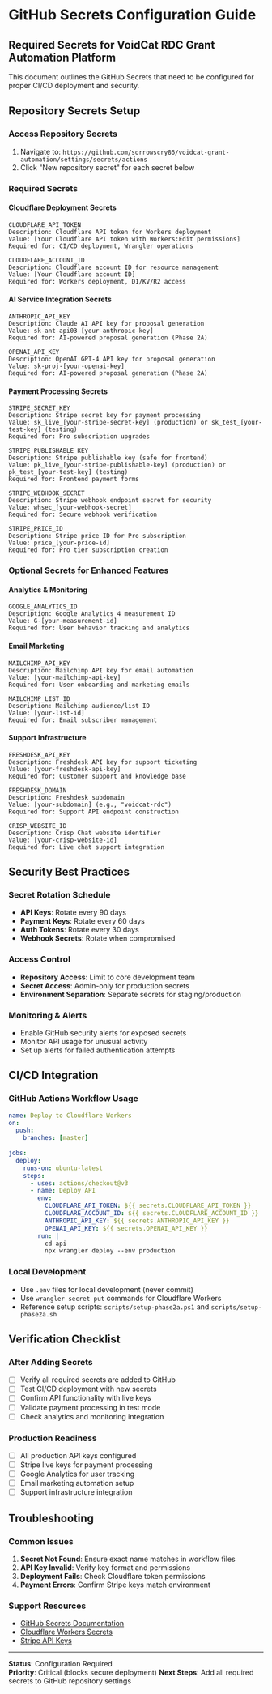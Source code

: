 # GitHub Secrets Configuration Guide

## Required Secrets for VoidCat RDC Grant Automation Platform

This document outlines the GitHub Secrets that need to be configured for proper CI/CD deployment and security.

## Repository Secrets Setup

### Access Repository Secrets
1. Navigate to: `https://github.com/sorrowscry86/voidcat-grant-automation/settings/secrets/actions`
2. Click "New repository secret" for each secret below

### Required Secrets

#### Cloudflare Deployment Secrets
```
CLOUDFLARE_API_TOKEN
Description: Cloudflare API token for Workers deployment
Value: [Your Cloudflare API token with Workers:Edit permissions]
Required for: CI/CD deployment, Wrangler operations
```

```
CLOUDFLARE_ACCOUNT_ID  
Description: Cloudflare account ID for resource management
Value: [Your Cloudflare account ID]
Required for: Workers deployment, D1/KV/R2 access
```

#### AI Service Integration Secrets
```
ANTHROPIC_API_KEY
Description: Claude AI API key for proposal generation
Value: sk-ant-api03-[your-anthropic-key]
Required for: AI-powered proposal generation (Phase 2A)
```

```
OPENAI_API_KEY
Description: OpenAI GPT-4 API key for proposal generation  
Value: sk-proj-[your-openai-key]
Required for: AI-powered proposal generation (Phase 2A)
```

#### Payment Processing Secrets
```
STRIPE_SECRET_KEY
Description: Stripe secret key for payment processing
Value: sk_live_[your-stripe-secret-key] (production) or sk_test_[your-test-key] (testing)
Required for: Pro subscription upgrades
```

```
STRIPE_PUBLISHABLE_KEY
Description: Stripe publishable key (safe for frontend)
Value: pk_live_[your-stripe-publishable-key] (production) or pk_test_[your-test-key] (testing)  
Required for: Frontend payment forms
```

```
STRIPE_WEBHOOK_SECRET
Description: Stripe webhook endpoint secret for security
Value: whsec_[your-webhook-secret]
Required for: Secure webhook verification
```

```
STRIPE_PRICE_ID
Description: Stripe price ID for Pro subscription
Value: price_[your-price-id]
Required for: Pro tier subscription creation
```

### Optional Secrets for Enhanced Features

#### Analytics & Monitoring
```
GOOGLE_ANALYTICS_ID
Description: Google Analytics 4 measurement ID
Value: G-[your-measurement-id]
Required for: User behavior tracking and analytics
```

#### Email Marketing
```
MAILCHIMP_API_KEY
Description: Mailchimp API key for email automation
Value: [your-mailchimp-api-key]
Required for: User onboarding and marketing emails
```

```
MAILCHIMP_LIST_ID  
Description: Mailchimp audience/list ID
Value: [your-list-id]
Required for: Email subscriber management
```

#### Support Infrastructure
```
FRESHDESK_API_KEY
Description: Freshdesk API key for support ticketing
Value: [your-freshdesk-api-key]
Required for: Customer support and knowledge base
```

```
FRESHDESK_DOMAIN
Description: Freshdesk subdomain
Value: [your-subdomain] (e.g., "voidcat-rdc")
Required for: Support API endpoint construction
```

```
CRISP_WEBSITE_ID
Description: Crisp Chat website identifier
Value: [your-crisp-website-id]
Required for: Live chat support integration
```

## Security Best Practices

### Secret Rotation Schedule
- **API Keys**: Rotate every 90 days
- **Payment Keys**: Rotate every 60 days  
- **Auth Tokens**: Rotate every 30 days
- **Webhook Secrets**: Rotate when compromised

### Access Control
- **Repository Access**: Limit to core development team
- **Secret Access**: Admin-only for production secrets
- **Environment Separation**: Separate secrets for staging/production

### Monitoring & Alerts
- Enable GitHub security alerts for exposed secrets
- Monitor API usage for unusual activity
- Set up alerts for failed authentication attempts

## CI/CD Integration

### GitHub Actions Workflow Usage
```yaml
name: Deploy to Cloudflare Workers
on:
  push:
    branches: [master]
    
jobs:
  deploy:
    runs-on: ubuntu-latest
    steps:
      - uses: actions/checkout@v3
      - name: Deploy API
        env:
          CLOUDFLARE_API_TOKEN: ${{ secrets.CLOUDFLARE_API_TOKEN }}
          CLOUDFLARE_ACCOUNT_ID: ${{ secrets.CLOUDFLARE_ACCOUNT_ID }}
          ANTHROPIC_API_KEY: ${{ secrets.ANTHROPIC_API_KEY }}
          OPENAI_API_KEY: ${{ secrets.OPENAI_API_KEY }}
        run: |
          cd api
          npx wrangler deploy --env production
```

### Local Development
- Use `.env` files for local development (never commit)
- Use `wrangler secret put` commands for Cloudflare Workers
- Reference setup scripts: `scripts/setup-phase2a.ps1` and `scripts/setup-phase2a.sh`

## Verification Checklist

### After Adding Secrets
- [ ] Verify all required secrets are added to GitHub
- [ ] Test CI/CD deployment with new secrets  
- [ ] Confirm API functionality with live keys
- [ ] Validate payment processing in test mode
- [ ] Check analytics and monitoring integration

### Production Readiness
- [ ] All production API keys configured
- [ ] Stripe live keys for payment processing
- [ ] Google Analytics for user tracking
- [ ] Email marketing automation setup
- [ ] Support infrastructure integration

## Troubleshooting

### Common Issues
1. **Secret Not Found**: Ensure exact name matches in workflow files
2. **API Key Invalid**: Verify key format and permissions
3. **Deployment Fails**: Check Cloudflare token permissions
4. **Payment Errors**: Confirm Stripe keys match environment

### Support Resources
- [GitHub Secrets Documentation](https://docs.github.com/en/actions/security-guides/encrypted-secrets)
- [Cloudflare Workers Secrets](https://developers.cloudflare.com/workers/configuration/secrets/)
- [Stripe API Keys](https://stripe.com/docs/keys)

---

**Status**: Configuration Required  
**Priority**: Critical (blocks secure deployment)
**Next Steps**: Add all required secrets to GitHub repository settings